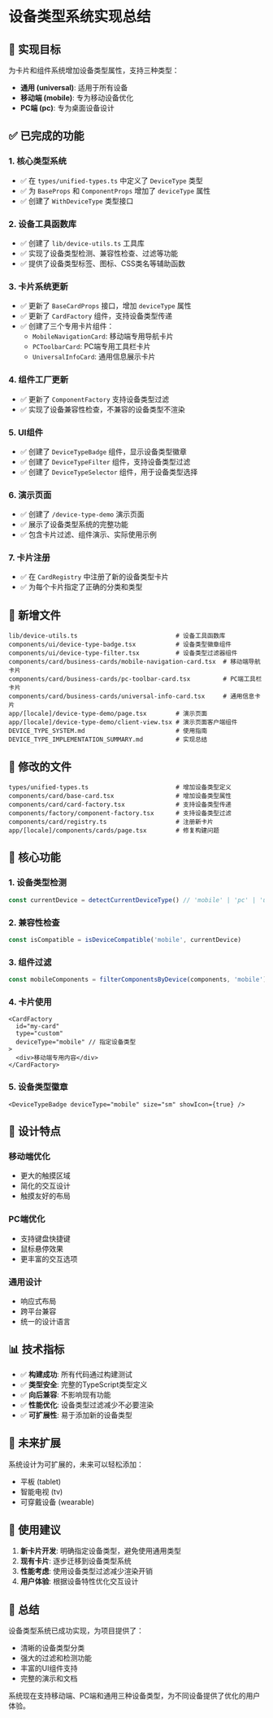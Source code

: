 # 设备类型系统实现总结

## 🎯 实现目标

为卡片和组件系统增加设备类型属性，支持三种类型：
- **通用 (universal)**: 适用于所有设备
- **移动端 (mobile)**: 专为移动设备优化  
- **PC端 (pc)**: 专为桌面设备设计

## ✅ 已完成的功能

### 1. 核心类型系统
- ✅ 在 `types/unified-types.ts` 中定义了 `DeviceType` 类型
- ✅ 为 `BaseProps` 和 `ComponentProps` 增加了 `deviceType` 属性
- ✅ 创建了 `WithDeviceType` 类型接口

### 2. 设备工具函数库
- ✅ 创建了 `lib/device-utils.ts` 工具库
- ✅ 实现了设备类型检测、兼容性检查、过滤等功能
- ✅ 提供了设备类型标签、图标、CSS类名等辅助函数

### 3. 卡片系统更新
- ✅ 更新了 `BaseCardProps` 接口，增加 `deviceType` 属性
- ✅ 更新了 `CardFactory` 组件，支持设备类型传递
- ✅ 创建了三个专用卡片组件：
  - `MobileNavigationCard`: 移动端专用导航卡片
  - `PCToolbarCard`: PC端专用工具栏卡片
  - `UniversalInfoCard`: 通用信息展示卡片

### 4. 组件工厂更新
- ✅ 更新了 `ComponentFactory` 支持设备类型过滤
- ✅ 实现了设备兼容性检查，不兼容的设备类型不渲染

### 5. UI组件
- ✅ 创建了 `DeviceTypeBadge` 组件，显示设备类型徽章
- ✅ 创建了 `DeviceTypeFilter` 组件，支持设备类型过滤
- ✅ 创建了 `DeviceTypeSelector` 组件，用于设备类型选择

### 6. 演示页面
- ✅ 创建了 `/device-type-demo` 演示页面
- ✅ 展示了设备类型系统的完整功能
- ✅ 包含卡片过滤、组件演示、实际使用示例

### 7. 卡片注册
- ✅ 在 `CardRegistry` 中注册了新的设备类型卡片
- ✅ 为每个卡片指定了正确的分类和类型

## 📁 新增文件

```
lib/device-utils.ts                           # 设备工具函数库
components/ui/device-type-badge.tsx           # 设备类型徽章组件
components/ui/device-type-filter.tsx          # 设备类型过滤器组件
components/card/business-cards/mobile-navigation-card.tsx  # 移动端导航卡片
components/card/business-cards/pc-toolbar-card.tsx         # PC端工具栏卡片
components/card/business-cards/universal-info-card.tsx     # 通用信息卡片
app/[locale]/device-type-demo/page.tsx        # 演示页面
app/[locale]/device-type-demo/client-view.tsx # 演示页面客户端组件
DEVICE_TYPE_SYSTEM.md                         # 使用指南
DEVICE_TYPE_IMPLEMENTATION_SUMMARY.md         # 实现总结
```

## 🔧 修改的文件

```
types/unified-types.ts                        # 增加设备类型定义
components/card/base-card.tsx                 # 增加设备类型属性
components/card/card-factory.tsx              # 支持设备类型传递
components/factory/component-factory.tsx      # 支持设备类型过滤
components/card/registry.ts                   # 注册新卡片
app/[locale]/components/cards/page.tsx        # 修复构建问题
```

## 🚀 核心功能

### 1. 设备类型检测
```typescript
const currentDevice = detectCurrentDeviceType() // 'mobile' | 'pc' | 'universal'
```

### 2. 兼容性检查
```typescript
const isCompatible = isDeviceCompatible('mobile', currentDevice)
```

### 3. 组件过滤
```typescript
const mobileComponents = filterComponentsByDevice(components, 'mobile')
```

### 4. 卡片使用
```tsx
<CardFactory
  id="my-card"
  type="custom"
  deviceType="mobile" // 指定设备类型
>
  <div>移动端专用内容</div>
</CardFactory>
```

### 5. 设备类型徽章
```tsx
<DeviceTypeBadge deviceType="mobile" size="sm" showIcon={true} />
```

## 🎨 设计特点

### 移动端优化
- 更大的触摸区域
- 简化的交互设计
- 触摸友好的布局

### PC端优化
- 支持键盘快捷键
- 鼠标悬停效果
- 更丰富的交互选项

### 通用设计
- 响应式布局
- 跨平台兼容
- 统一的设计语言

## 📊 技术指标

- ✅ **构建成功**: 所有代码通过构建测试
- ✅ **类型安全**: 完整的TypeScript类型定义
- ✅ **向后兼容**: 不影响现有功能
- ✅ **性能优化**: 设备类型过滤减少不必要渲染
- ✅ **可扩展性**: 易于添加新的设备类型

## 🔮 未来扩展

系统设计为可扩展的，未来可以轻松添加：
- 平板 (tablet)
- 智能电视 (tv)  
- 可穿戴设备 (wearable)

## 📝 使用建议

1. **新卡片开发**: 明确指定设备类型，避免使用通用类型
2. **现有卡片**: 逐步迁移到设备类型系统
3. **性能考虑**: 使用设备类型过滤减少渲染开销
4. **用户体验**: 根据设备特性优化交互设计

## 🎉 总结

设备类型系统已成功实现，为项目提供了：
- 清晰的设备类型分类
- 强大的过滤和检测功能
- 丰富的UI组件支持
- 完整的演示和文档

系统现在支持移动端、PC端和通用三种设备类型，为不同设备提供了优化的用户体验。
